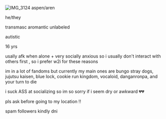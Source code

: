 ![IMG_3124](https://github.com/user-attachments/assets/b376f214-38a6-4195-bdd8-04e11180f5e1)
aspen/aren

he/they

transmasc aromantic unlabeled

autistic

16 yrs

usally afk when alone + very socially anxious so i usually don't interact with others first , so i prefer w2i for these reasons

im in a lot of fandoms but currently my main ones are bungo stray dogs, jujutsu kaisen, blue lock, cookie run kingdom, vocaloid, danganronpa, and your turn to die

i suck ASS at socializing so im so sorry if i seem dry or awkward 💔💔

pls ask before going to my location !!

spam followers kindly dni
